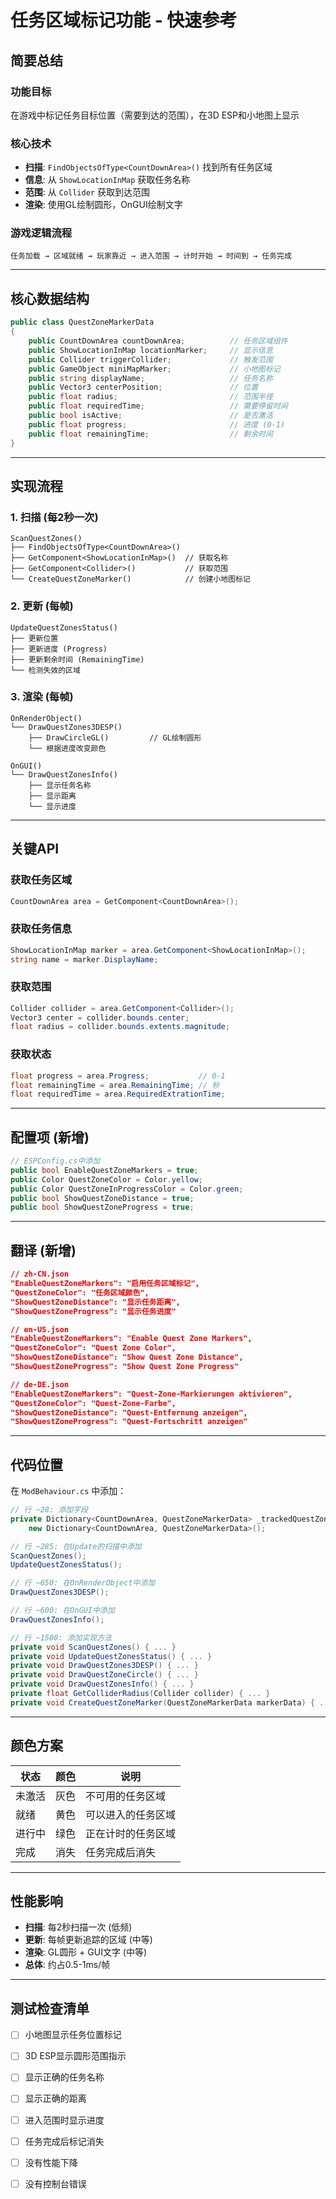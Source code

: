 # 任务区域标记功能 - 快速参考

## 简要总结

### 功能目标
在游戏中标记任务目标位置（需要到达的范围），在3D ESP和小地图上显示

### 核心技术
- **扫描**: `FindObjectsOfType<CountDownArea>()` 找到所有任务区域
- **信息**: 从 `ShowLocationInMap` 获取任务名称
- **范围**: 从 `Collider` 获取到达范围
- **渲染**: 使用GL绘制圆形，OnGUI绘制文字

### 游戏逻辑流程
```
任务加载 → 区域就绪 → 玩家靠近 → 进入范围 → 计时开始 → 时间到 → 任务完成
```

---

## 核心数据结构

```csharp
public class QuestZoneMarkerData
{
    public CountDownArea countDownArea;          // 任务区域组件
    public ShowLocationInMap locationMarker;     // 显示信息
    public Collider triggerCollider;             // 触发范围
    public GameObject miniMapMarker;             // 小地图标记
    public string displayName;                   // 任务名称
    public Vector3 centerPosition;               // 位置
    public float radius;                         // 范围半径
    public float requiredTime;                   // 需要停留时间
    public bool isActive;                        // 是否激活
    public float progress;                       // 进度 (0-1)
    public float remainingTime;                  // 剩余时间
}
```

---

## 实现流程

### 1. 扫描 (每2秒一次)
```
ScanQuestZones()
├── FindObjectsOfType<CountDownArea>()
├── GetComponent<ShowLocationInMap>()  // 获取名称
├── GetComponent<Collider>()           // 获取范围
└── CreateQuestZoneMarker()            // 创建小地图标记
```

### 2. 更新 (每帧)
```
UpdateQuestZonesStatus()
├── 更新位置
├── 更新进度 (Progress)
├── 更新剩余时间 (RemainingTime)
└── 检测失效的区域
```

### 3. 渲染 (每帧)
```
OnRenderObject()
└── DrawQuestZones3DESP()
    ├── DrawCircleGL()         // GL绘制圆形
    └── 根据进度改变颜色

OnGUI()
└── DrawQuestZonesInfo()
    ├── 显示任务名称
    ├── 显示距离
    └── 显示进度
```

---

## 关键API

### 获取任务区域
```csharp
CountDownArea area = GetComponent<CountDownArea>();
```

### 获取任务信息
```csharp
ShowLocationInMap marker = area.GetComponent<ShowLocationInMap>();
string name = marker.DisplayName;
```

### 获取范围
```csharp
Collider collider = area.GetComponent<Collider>();
Vector3 center = collider.bounds.center;
float radius = collider.bounds.extents.magnitude;
```

### 获取状态
```csharp
float progress = area.Progress;           // 0-1
float remainingTime = area.RemainingTime; // 秒
float requiredTime = area.RequiredExtrationTime;
```

---

## 配置项 (新增)

```csharp
// ESPConfig.cs中添加
public bool EnableQuestZoneMarkers = true;
public Color QuestZoneColor = Color.yellow;
public Color QuestZoneInProgressColor = Color.green;
public bool ShowQuestZoneDistance = true;
public bool ShowQuestZoneProgress = true;
```

---

## 翻译 (新增)

```json
// zh-CN.json
"EnableQuestZoneMarkers": "启用任务区域标记",
"QuestZoneColor": "任务区域颜色",
"ShowQuestZoneDistance": "显示任务距离",
"ShowQuestZoneProgress": "显示任务进度"

// en-US.json
"EnableQuestZoneMarkers": "Enable Quest Zone Markers",
"QuestZoneColor": "Quest Zone Color",
"ShowQuestZoneDistance": "Show Quest Zone Distance",
"ShowQuestZoneProgress": "Show Quest Zone Progress"

// de-DE.json
"EnableQuestZoneMarkers": "Quest-Zone-Markierungen aktivieren",
"QuestZoneColor": "Quest-Zone-Farbe",
"ShowQuestZoneDistance": "Quest-Entfernung anzeigen",
"ShowQuestZoneProgress": "Quest-Fortschritt anzeigen"
```

---

## 代码位置

在 `ModBehaviour.cs` 中添加：

```csharp
// 行 ~28: 添加字段
private Dictionary<CountDownArea, QuestZoneMarkerData> _trackedQuestZones = 
    new Dictionary<CountDownArea, QuestZoneMarkerData>();

// 行 ~285: 在Update的扫描中添加
ScanQuestZones();
UpdateQuestZonesStatus();

// 行 ~650: 在OnRenderObject中添加
DrawQuestZones3DESP();

// 行 ~600: 在OnGUI中添加
DrawQuestZonesInfo();

// 行 ~1500: 添加实现方法
private void ScanQuestZones() { ... }
private void UpdateQuestZonesStatus() { ... }
private void DrawQuestZones3DESP() { ... }
private void DrawQuestZoneCircle() { ... }
private void DrawQuestZonesInfo() { ... }
private float GetColliderRadius(Collider collider) { ... }
private void CreateQuestZoneMarker(QuestZoneMarkerData markerData) { ... }
```

---

## 颜色方案

| 状态 | 颜色 | 说明 |
|------|------|------|
| 未激活 | 灰色 | 不可用的任务区域 |
| 就绪 | 黄色 | 可以进入的任务区域 |
| 进行中 | 绿色 | 正在计时的任务区域 |
| 完成 | 消失 | 任务完成后消失 |

---

## 性能影响

- **扫描**: 每2秒扫描一次 (低频)
- **更新**: 每帧更新追踪的区域 (中等)
- **渲染**: GL圆形 + GUI文字 (中等)
- **总体**: 约占0.5-1ms/帧

---

## 测试检查清单

- [ ] 小地图显示任务位置标记
- [ ] 3D ESP显示圆形范围指示
- [ ] 显示正确的任务名称
- [ ] 显示正确的距离
- [ ] 进入范围时显示进度
- [ ] 任务完成后标记消失
- [ ] 没有性能下降
- [ ] 没有控制台错误

